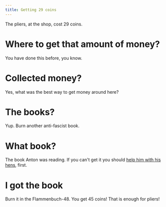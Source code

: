```yaml
---
title: Getting 29 coins
---
```


The pliers, at the shop, cost 29 coins.

# Where to get that amount of money?
You have done this before, you know.

# Collected money?
Yes, what was the best way to get money around here?

# The books?
Yup. Burn another anti-fascist book.

# What book?
The book Anton was reading. If you can't get it you should [help him with his hens](../020-four-hens/index.md), first.

# I got the book
Burn it in the Flammenbuch-48. You get 45 coins! That is enough for pliers!
